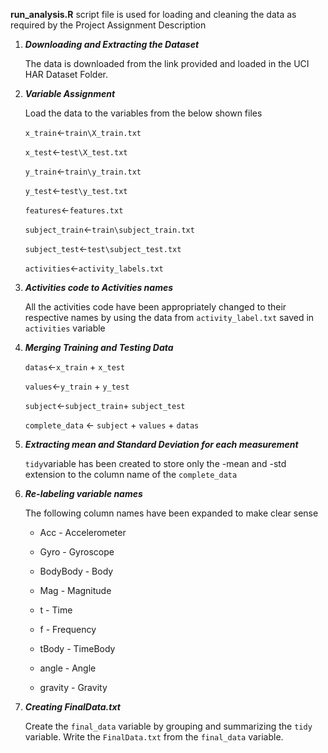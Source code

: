 **run_analysis.R** script file is used for loading and cleaning the data as required by the Project Assignment Description

1.  ***Downloading and Extracting the Dataset***

    The data is downloaded from the link provided and loaded in the UCI HAR Dataset Folder.

2.  ***Variable Assignment***

    Load the data to the variables from the below shown files

    `x_train`\<-`train\X_train.txt`

    `x_test`\<-`test\X_test.txt`

    `y_train`\<-`train\y_train.txt`

    `y_test`\<-`test\y_test.txt`

    `features`\<-`features.txt`

    `subject_train`\<-`train\subject_train.txt`

    `subject_test`\<-`test\subject_test.txt`

    `activities`\<-`activity_labels.txt`

3.  ***Activities code to Activities names***

    All the activities code have been appropriately changed to their respective names by using the data from `activity_label.txt` saved in `activities` variable

4.  ***Merging Training and Testing Data***

    `datas`\<-`x_train` + `x_test`

    `values`\<-`y_train` + `y_test`

    `subject`\<-`subject_train`+ `subject_test`

    `complete_data` \<- `subject` + `values` + `datas`

5.  ***Extracting mean and Standard Deviation for each measurement***

    `tidy`variable has been created to store only the -mean and -std extension to the column name of the `complete_data`

6.  ***Re-labeling variable names***

    The following column names have been expanded to make clear sense

    -   Acc - Accelerometer

    -   Gyro - Gyroscope

    -   BodyBody - Body

    -   Mag - Magnitude

    -   t - Time

    -   f - Frequency

    -   tBody - TimeBody

    -   angle - Angle

    -   gravity - Gravity

7.  ***Creating FinalData.txt***

    Create the `final_data` variable by grouping and summarizing the `tidy` variable. Write the `FinalData.txt` from the `final_data` variable.
